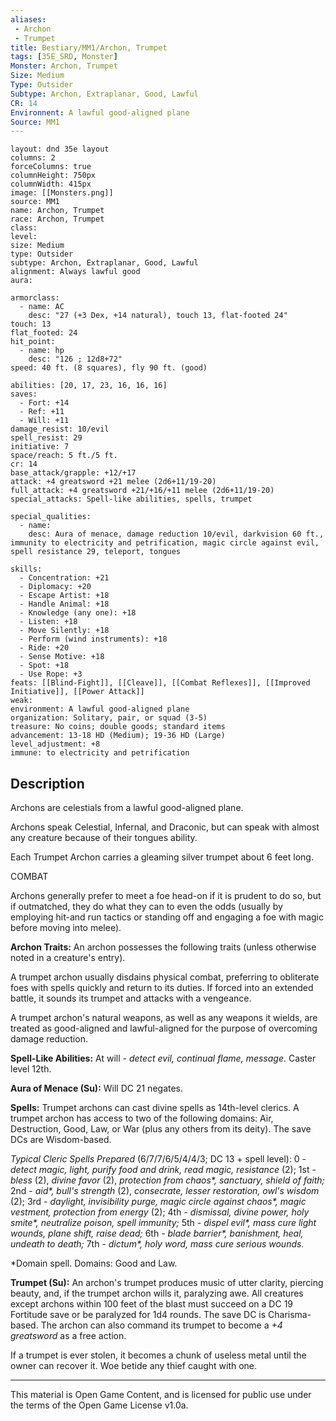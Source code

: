 ```yaml
---
aliases:
 - Archon
 - Trumpet
title: Bestiary/MM1/Archon, Trumpet
tags: [35E_SRD, Monster]
Monster: Archon, Trumpet
Size: Medium
Type: Outsider
Subtype: Archon, Extraplanar, Good, Lawful
CR: 14
Environnent: A lawful good-aligned plane
Source: MM1
---
```


```statblock
layout: dnd 35e layout
columns: 2
forceColumns: true
columnHeight: 750px
columnWidth: 415px
image: [[Monsters.png]]
source: MM1
name: Archon, Trumpet
race: Archon, Trumpet
class: 
level: 
size: Medium
type: Outsider
subtype: Archon, Extraplanar, Good, Lawful
alignment: Always lawful good
aura: 

armorclass:
  - name: AC
    desc: "27 (+3 Dex, +14 natural), touch 13, flat-footed 24"
touch: 13
flat_footed: 24
hit_point:
  - name: hp
    desc: "126 ; 12d8+72"
speed: 40 ft. (8 squares), fly 90 ft. (good)

abilities: [20, 17, 23, 16, 16, 16]
saves:
  - Fort: +14
  - Ref: +11
  - Will: +11
damage_resist: 10/evil
spell_resist: 29
initiative: 7
space/reach: 5 ft./5 ft.
cr: 14
base_attack/grapple: +12/+17
attack: +4 greatsword +21 melee (2d6+11/19-20)
full_attack: +4 greatsword +21/+16/+11 melee (2d6+11/19-20)
special_attacks: Spell-like abilities, spells, trumpet

special_qualities:
  - name: 
    desc: Aura of menace, damage reduction 10/evil, darkvision 60 ft., immunity to electricity and petrification, magic circle against evil, spell resistance 29, teleport, tongues

skills:
  - Concentration: +21
  - Diplomacy: +20
  - Escape Artist: +18
  - Handle Animal: +18
  - Knowledge (any one): +18
  - Listen: +18
  - Move Silently: +18
  - Perform (wind instruments): +18
  - Ride: +20
  - Sense Motive: +18
  - Spot: +18
  - Use Rope: +3
feats: [[Blind-Fight]], [[Cleave]], [[Combat Reflexes]], [[Improved Initiative]], [[Power Attack]]
weak: 
environment: A lawful good-aligned plane
organization: Solitary, pair, or squad (3-5)
treasure: No coins; double goods; standard items
advancement: 13-18 HD (Medium); 19-36 HD (Large)
level_adjustment: +8
immune: to electricity and petrification
```

## Description

<p>Archons are celestials from a lawful good-aligned plane.</p>
<p>Archons speak Celestial, Infernal, and Draconic, but can speak with almost any creature because of their tongues ability.</p>
<p>Each Trumpet Archon carries a gleaming silver trumpet about 6 feet long.</p>
<p>COMBAT</p>
<p>Archons generally prefer to meet a foe head-on if it is prudent to do so, but if outmatched, they do what they can to even the odds (usually by employing hit-and run tactics or standing off and engaging a foe with magic before moving into melee).</p>
<p>
            <b>Archon Traits:</b> An archon possesses the following traits (unless otherwise noted in a creature's entry).</p>
<p>A trumpet archon usually disdains physical combat, preferring to obliterate foes with spells quickly and return to its duties. If forced into an extended battle, it sounds its trumpet and attacks with a vengeance.</p>
<p>A trumpet archon's natural weapons, as well as any weapons it wields, are treated as good-aligned and lawful-aligned for the purpose of overcoming damage reduction.</p>
<p>
            <b>Spell-Like Abilities:</b> At will - <i>detect evil, continual flame, message.</i> Caster level 12th.</p>
<p>
            <b>Aura of Menace (Su):</b> Will DC 21 negates.</p>
<p>
            <b>Spells:</b> Trumpet archons can cast divine spells as 14th-level clerics. A trumpet archon has access to two of the following domains: Air, Destruction, Good, Law, or War (plus any others from its deity). The save DCs are Wisdom-based.</p>
<p>
            <i>Typical Cleric Spells Prepared</i> (6/7/7/6/5/4/4/3; DC 13 + spell level): 0 - <i>detect magic, light, purify food and drink, read magic, resistance</i> (2); 1st - <i>bless</i> (2), <i>divine favor</i> (2), <i>protection from chaos*, sanctuary, shield of faith;</i> 2nd - <i>aid*, bull's strength</i> (2), <i>consecrate, lesser restoration, owl's wisdom</i> (2); 3rd - <i>daylight, invisibility purge, magic circle against chaos*, magic vestment, protection from energy</i> (2); 4th -  <i>dismissal, divine power, holy smite*, neutralize poison,  spell immunity;</i> 5th - <i>dispel evil*, mass cure light wounds, plane shift, raise dead;</i> 6th -  <i>blade barrier*, banishment, heal, undeath to death;</i> 7th - <i>dictum*, holy word, mass cure serious wounds.</i></p>
<p>*Domain spell. Domains: Good and Law.</p>
<p>
            <b>Trumpet (Su):</b> An archon's trumpet produces music of utter clarity, piercing beauty, and, if the trumpet archon wills it, paralyzing awe. All creatures except archons within 100 feet of the blast must succeed on a DC 19 Fortitude save or be paralyzed for 1d4 rounds. The save DC is Charisma-based. The archon can also command its trumpet to become a <i>+4 greatsword</i> as a free action.</p>
<p>If a trumpet is ever stolen, it becomes a chunk of useless metal until the owner can recover it. Woe betide any thief caught with one.</p>

---

This material is Open Game Content, and is licensed for public use under
the terms of the Open Game License v1.0a.
